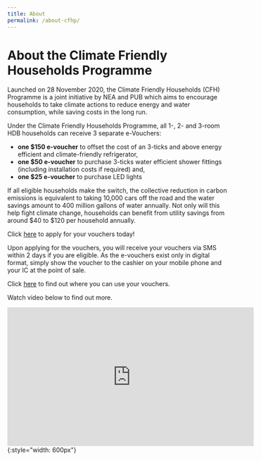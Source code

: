 ```yaml
---
title: About
permalink: /about-cfhp/
---
```

# About the Climate Friendly Households Programme
Launched on 28 November 2020, the Climate Friendly Households (CFH) Programme is a joint initiative by NEA and PUB which aims to encourage households to take climate actions to reduce energy and water consumption, while saving costs in the long run.

Under the Climate Friendly Households Programme, all 1-, 2- and 3-room HDB households can receive 3 separate e-Vouchers:
- **one $150 e-voucher** to offset the cost of an 3-ticks and above energy efficient and climate-friendly refrigerator,
- **one $50 e-voucher** to purchase 3-ticks water efficient shower fittings (including installation costs if required) and,
- **one $25 e-voucher** to purchase LED lights

If all eligible households make the switch, the collective reduction in carbon emissions is equivalent to taking 10,000 cars off the road and the water savings amount to 400 million gallons of water annually. Not only will this help fight climate change, households can benefit from utility savings from around $40 to $120 per household annually.

Click [here](https://go.gov.sg/register-cfhp-vouchers) to apply for your vouchers today! 

Upon applying for the vouchers, you will receive your vouchers via SMS within 2 days if you are eligible. As the e-vouchers exist only in digital format, simply show the voucher to the cashier on your mobile phone and your IC at the point of sale. 

Click [here](https://www.climate-friendly-households.gov.sg/retailers/list-of-retailers/) to find out where you can use your vouchers. 

Watch video below to find out more.

<iframe width="560" height="315" src="https://www.youtube.com/embed/wZbvUokJTNI" frameborder="0" allow="accelerometer; autoplay; clipboard-write; encrypted-media; gyroscope; picture-in-picture" allowfullscreen></iframe> {:style="width: 600px"}